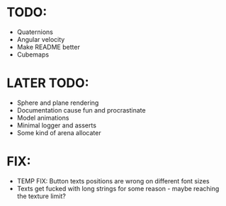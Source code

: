 # TODO:
- Quaternions 
- Angular velocity 
- Make README better
- Cubemaps

# LATER TODO:
- Sphere and plane rendering
- Documentation cause fun and procrastinate
- Model animations
- Minimal logger and asserts
- Some kind of arena allocater

# FIX:
- TEMP FIX: Button texts positions are wrong on different font sizes 
- Texts get fucked with long strings for some reason - maybe reaching the texture limit?
